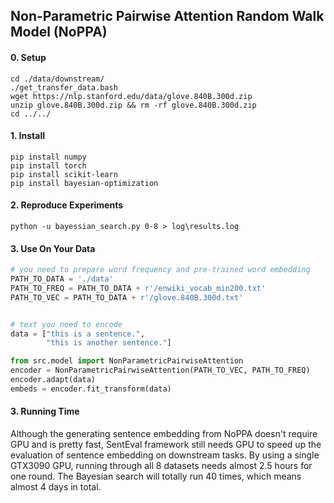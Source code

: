 ## Non-Parametric Pairwise Attention Random Walk Model (NoPPA) 

#### 0. Setup

```shell
cd ./data/downstream/
./get_transfer_data.bash
wget https://nlp.stanford.edu/data/glove.840B.300d.zip
unzip glove.840B.300d.zip && rm -rf glove.840B.300d.zip
cd ../../
```

#### 1. Install

```shell
pip install numpy
pip install torch
pip install scikit-learn
pip install bayesian-optimization
```

#### 2. Reproduce Experiments

```shell
python -u bayessian_search.py 0-8 > log\results.log
```

#### 3. Use On Your Data

```python
# you need to prepare word frequency and pre-trained word embedding
PATH_TO_DATA = './data'
PATH_TO_FREQ = PATH_TO_DATA + r'/enwiki_vocab_min200.txt'
PATH_TO_VEC = PATH_TO_DATA + r'/glove.840B.300d.txt'


# text you need to encode
data = ["this is a sentence.", 
        "this is another sentence."]

from src.model import NonParametricPairwiseAttention
encoder = NonParametricPairwiseAttention(PATH_TO_VEC, PATH_TO_FREQ)
encoder.adapt(data)
embeds = encoder.fit_transform(data)
```

#### 3. Running Time

Although the generating sentence embedding from NoPPA doesn't require GPU and is pretty fast, SentEval framework still needs GPU to speed up the evaluation of sentence embedding on downstream tasks. By using a single GTX3090 GPU, running through all 8 datasets needs almost 2.5 hours for one round. The Bayesian search will totally run 40 times, which means almost 4 days in total. 

